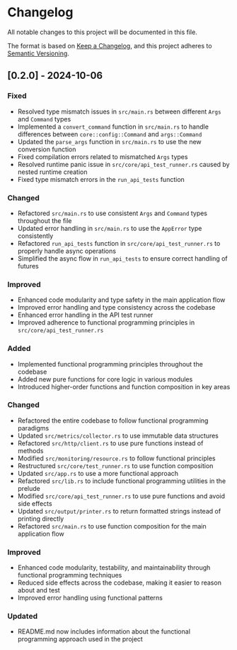 # Changelog

All notable changes to this project will be documented in this file.

The format is based on [Keep a Changelog](https://keepachangelog.com/en/1.0.0/),
and this project adheres to [Semantic Versioning](https://semver.org/spec/v2.0.0.html).

## [0.2.0] - 2024-10-06

### Fixed

-   Resolved type mismatch issues in `src/main.rs` between different `Args` and `Command` types
-   Implemented a `convert_command` function in `src/main.rs` to handle differences between `core::config::Command` and `args::Command`
-   Updated the `parse_args` function in `src/main.rs` to use the new conversion function
-   Fixed compilation errors related to mismatched `Args` types
-   Resolved runtime panic issue in `src/core/api_test_runner.rs` caused by nested runtime creation
-   Fixed type mismatch errors in the `run_api_tests` function

### Changed

-   Refactored `src/main.rs` to use consistent `Args` and `Command` types throughout the file
-   Updated error handling in `src/main.rs` to use the `AppError` type consistently
-   Refactored `run_api_tests` function in `src/core/api_test_runner.rs` to properly handle async operations
-   Simplified the async flow in `run_api_tests` to ensure correct handling of futures

### Improved

-   Enhanced code modularity and type safety in the main application flow
-   Improved error handling and type consistency across the codebase
-   Enhanced error handling in the API test runner
-   Improved adherence to functional programming principles in `src/core/api_test_runner.rs`

### Added

-   Implemented functional programming principles throughout the codebase
-   Added new pure functions for core logic in various modules
-   Introduced higher-order functions and function composition in key areas

### Changed

-   Refactored the entire codebase to follow functional programming paradigms
-   Updated `src/metrics/collector.rs` to use immutable data structures
-   Refactored `src/http/client.rs` to use pure functions instead of methods
-   Modified `src/monitoring/resource.rs` to follow functional principles
-   Restructured `src/core/test_runner.rs` to use function composition
-   Updated `src/app.rs` to use a more functional approach
-   Refactored `src/lib.rs` to include functional programming utilities in the prelude
-   Modified `src/core/api_test_runner.rs` to use pure functions and avoid side effects
-   Updated `src/output/printer.rs` to return formatted strings instead of printing directly
-   Refactored `src/main.rs` to use function composition for the main application flow

### Improved

-   Enhanced code modularity, testability, and maintainability through functional programming techniques
-   Reduced side effects across the codebase, making it easier to reason about and test
-   Improved error handling using functional patterns

### Updated

-   README.md now includes information about the functional programming approach used in the project
